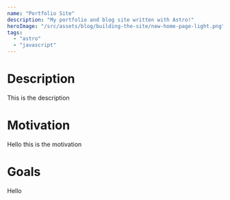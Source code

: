 ```yaml
---
name: "Portfolio Site"
description: "My portfolio and blog site written with Astro!"
heroImage: "/src/assets/blog/building-the-site/new-home-page-light.png"
tags:
  - "astro"
  - "javascript"
---
```


# Description

This is the description

# Motivation

Hello this is the motivation

# Goals

Hello
